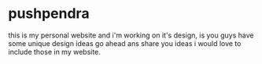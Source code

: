 # pushpendra
this is my personal website and i'm working on it's design, is you guys have some unique design ideas go ahead ans share you ideas i would love to include those in my website.
